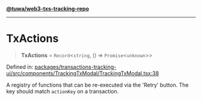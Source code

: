 [**@tuwa/web3-txs-tracking-repo**](../../../README.md)

***

# TxActions

> **TxActions** = `Record`\<`string`, () => `Promise`\<`unknown`\>\>

Defined in: [packages/transactions-tracking-ui/src/components/TrackingTxModal/TrackingTxModal.tsx:38](https://github.com/TuwaIO/web3-transactions-tracking/blob/f8d699df89c32cb5de5ecc3bf5431b3c080f2660/packages/transactions-tracking-ui/src/components/TrackingTxModal/TrackingTxModal.tsx#L38)

A registry of functions that can be re-executed via the 'Retry' button. The key should match `actionKey` on a transaction.
